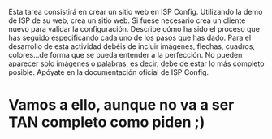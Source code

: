 Esta tarea consistirá en crear un sitio web en ISP Config.
Utilizando la demo de ISP de su web, crea un sitio web. Si fuese necesario crea un cliente nuevo para
validar la configuración.
Describe cómo ha sido el proceso que has seguido especificando cada uno de los pasos que has dado. Para
el desarrollo de esta actividad debéis de incluir imágenes, flechas, cuadros, colores...de forma que se pueda
entender a la perfección. No pueden aparecer solo imágenes o palabras, es decir, debe de estar lo más
completo posible.
Apóyate en la documentación oficial de ISP Config.

# Vamos a ello, aunque no va a ser TAN completo como piden ;)


